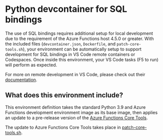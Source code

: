 # Python devcontainer for SQL bindings

The use of SQL bindings requires additional setup for local development due to the requirement of the Azure Functions host 4.5.0 or greater.  With the included files (`devcontainer.json`, `Dockerfile`, and `patch-core-tools.sh`), your environment can be automatically setup to support development for SQL bindings in VS Code remote containers or Codespaces.  Once inside this environment, your VS Code tasks (F5 to run) will perform as expected.

For more on remote development in VS Code, please check out their [documentation](https://code.visualstudio.com/docs/remote/containers).

## What does this environment include?

This environment definition takes the standard Python 3.9 and Azure Functions development environment image as its base image, then applies an update to a pre-release version of the [Azure Functions Core Tools](https://github.com/azure/azure-functions-core-tools).

The update to Azure Functions Core Tools takes place in [patch-core-tools.sh](patch-core-tools.sh).